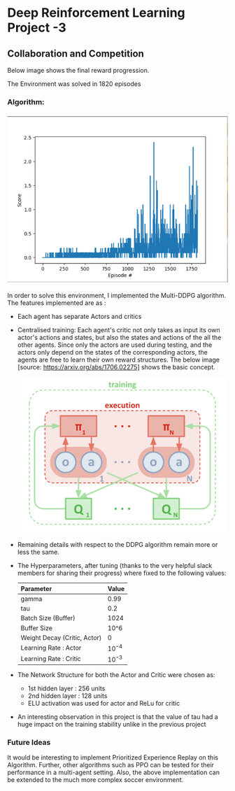 # Deep Reinforcement Learning Project -3

## Collaboration and Competition

Below image shows the final reward progression.

The Environment was solved in 1820 episodes

### Algorithm:

### ![Reward Progression](RewardProgression.png)

In order to solve this environment, I implemented the Multi-DDPG algorithm. The features implemented are as :

- Each agent has separate Actors and critics

- Centralised training: Each agent's critic not only takes as input its own actor's actions and states, but also the states and actions of the all the other agents. Since only the actors are used during testing, and the actors only depend on the states of the corresponding actors, the agents are free to learn their own reward structures. The below image [source: https://arxiv.org/abs/1706.02275] shows the basic concept.

  ![](MADDPG.png)

- Remaining details with respect to the DDPG algorithm remain more or less the same.

- The Hyperparameters, after tuning (thanks to the very helpful slack members for sharing their progress) where fixed to the following values:

  | Parameter                    | Value     |
  | ---------------------------- | --------- |
  | gamma                        | 0.99      |
  | tau                          | 0.2       |
  | Batch Size (Buffer)          | 1024      |
  | Buffer Size                  | 10^6      |
  | Weight Decay (Critic, Actor) | 0         |
  | Learning Rate : Actor        | $10^{-4}$ |
  | Learning Rate : Critic       | $10^{-3}$ |

- The Network Structure for both the Actor and Critic were chosen as:
  - 1st hidden layer : 256 units
  - 2nd hidden layer : 128 units
  - ELU activation was used for actor and ReLu for critic
- An interesting observation in this project is that the value of tau had a huge impact on the training stability unlike in the previous project

### Future Ideas

It would be interesting to implement Prioritized Experience Replay on this Algorithm. Further, other algorithms such as PPO can be tested for their performance in a multi-agent setting. Also, the above implementation can be extended to the much more complex soccer environment.